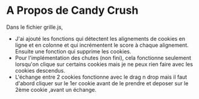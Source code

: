 # A Propos de Candy Crush

Dans le fichier grille.js, 
- J'ai ajouté les fonctions qui détectent les alignements de cookies en ligne et en colonne et qui incrémentent le score à chaque alignement. 
Ensuite une fonction qui supprime les cookies.
- Pour l'implémentation des chutes (non fini), cela fonctionne seulement lorsqu'on clique sur certains cookies mais je ne peux rien faire avec les cookies descendus.
- L'échange entre 2 cookies fonctionne avec le drag n drop mais il faut d'abord cliquer sur le 1er cookie avant de le prendre et deposer sur le 2ème cookie ,avant un échange.
